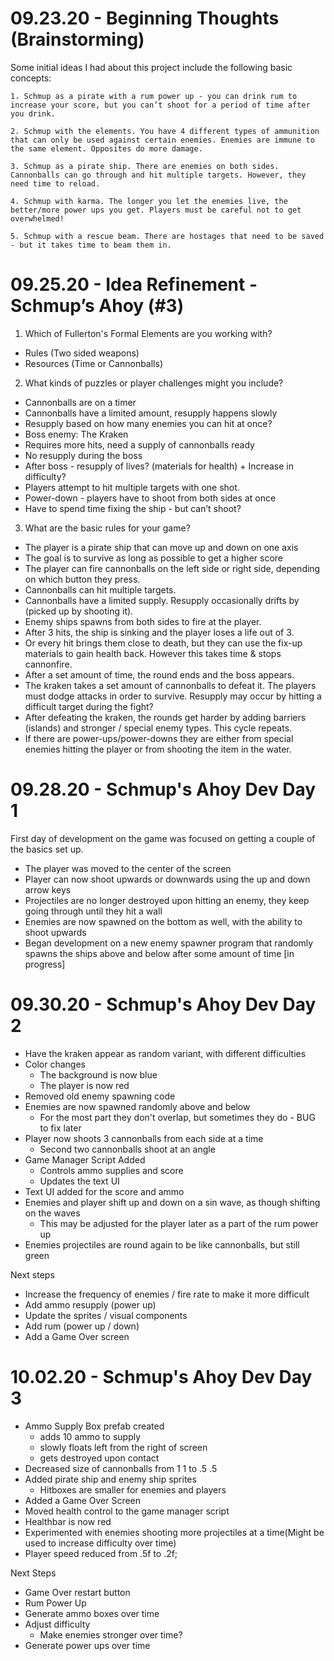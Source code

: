 # 09.23.20 - Beginning Thoughts (Brainstorming)

Some initial ideas I had about this project include the following basic concepts: 

    1. Schmup as a pirate with a rum power up - you can drink rum to increase your score, but you can’t shoot for a period of time after you drink. 

    2. Schmup with the elements. You have 4 different types of ammunition that can only be used against certain enemies. Enemies are immune to the same element. Opposites do more damage. 

    3. Schmup as a pirate ship. There are enemies on both sides. Cannonballs can go through and hit multiple targets. However, they need time to reload. 

    4. Schmup with karma. The longer you let the enemies live, the better/more power ups you get. Players must be careful not to get overwhelmed!

    5. Schmup with a rescue beam. There are hostages that need to be saved - but it takes time to beam them in.

# 09.25.20 - Idea Refinement - Schmup’s Ahoy (#3)
1. Which of Fullerton's Formal Elements are you working with?
- Rules (Two sided weapons)
- Resources (Time or Cannonballs) 

2. What kinds of puzzles or player challenges might you include?
- Cannonballs are on a timer
- Cannonballs have a limited amount, resupply happens slowly
- Resupply based on how many enemies you can hit at once? 
- Boss enemy: The Kraken
- Requires more hits, need a supply of cannonballs ready
- No resupply during the boss
- After boss - resupply of lives? (materials for health) + Increase in difficulty?
- Players attempt to hit multiple targets with one shot. 
- Power-down - players have to shoot from both sides at once
- Have to spend time fixing the ship - but can’t shoot? 

3. What are the basic rules for your game?
- The player is a pirate ship that can move up and down on one axis
- The goal is to survive as long as possible to get a higher score
- The player can fire cannonballs on the left side or right side, depending on which button they press.
- Cannonballs can hit multiple targets.
- Cannonballs have a limited supply. Resupply occasionally drifts by (picked up by shooting it).
- Enemy ships spawns from both sides to fire at the player.
- After 3 hits, the ship is sinking and the player loses a life out of 3. 
- Or every hit brings them close to death, but they can use the fix-up materials to gain health back. However this takes time & stops cannonfire. 
- After a set amount of time, the round ends and the boss appears. 
- The kraken takes a set amount of cannonballs to defeat it. The players must dodge attacks in order to survive. Resupply may occur by hitting a difficult target during the fight? 
- After defeating the kraken, the rounds get harder by adding barriers (islands) and stronger / special enemy types. This cycle repeats. 
- If there are power-ups/power-downs they are either from special enemies hitting the player or from shooting the item in the water. 

# 09.28.20 - Schmup's Ahoy Dev Day 1

First day of development on the game was focused on getting a couple of the basics set up.

- The player was moved to the center of the screen
- Player can now shoot upwards or downwards using the up and down arrow keys
- Projectiles are no longer destroyed upon hitting an enemy, they keep going through until they hit a wall
- Enemies are now spawned on the bottom as well, with the ability to shoot upwards
- Began development on a new enemy spawner program that randomly spawns the ships above and below after some amount of time [in progress]

# 09.30.20 - Schmup's Ahoy Dev Day 2

- Have the kraken appear as  random variant, with different difficulties
- Color changes
    - The background is now blue
    - The player is now red
- Removed old enemy spawning code
- Enemies are now spawned randomly above and below
    - For the most part they don't overlap, but sometimes they do - BUG to fix later
- Player now shoots 3 cannonballs from each side at a time
    - Second two cannonballs shoot at an angle
- Game Manager Script Added
    - Controls ammo supplies and score
    - Updates the text UI
- Text UI added for the score and ammo
- Enemies and player shift up and down on a sin wave, as though shifting on the waves
    - This may be adjusted for the player later as a part of the rum power up 
- Enemies projectiles are round again to be like cannonballs, but still green

Next steps
- Increase the frequency of enemies / fire rate to make it more difficult
- Add ammo resupply (power up)
- Update the sprites / visual components
- Add rum (power up / down)
- Add a Game Over screen

# 10.02.20 - Schmup's Ahoy Dev Day 3

- Ammo Supply Box prefab created
    - adds 10 ammo to supply
    - slowly floats left from the right of screen
    - gets destroyed upon contact
- Decreased size of cannonballs from 1 1 to .5 .5 
- Added pirate ship and enemy ship sprites
    - Hitboxes are smaller for enemies and players
- Added a Game Over Screen
- Moved health control to the game manager script
- Healthbar is now red
- Experimented with enemies shooting more projectiles at a time(Might be used to increase difficulty over time)
- Player speed reduced from .5f to .2f;

Next Steps
- Game Over restart button
- Rum Power Up
- Generate ammo boxes over time
- Adjust difficulty
    - Make enemies stronger over time? 
- Generate power ups over time
